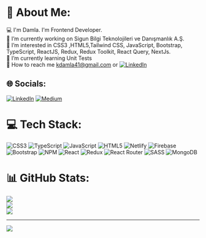 # 💫 About Me:
💻 I'm Damla. I'm Frontend Developer. <br>🏢 I’m currently working on Sigun Bilgi Teknolojileri ve Danışmanlık A.Ş.<br> 👀 I’m interested in CSS3 ,HTML5,Tailwind CSS, JavaScript, Bootstrap, TypeScript, ReactJS, Redux, Redux Toolkit, React Query, NextJs.<br>🌱 I’m currently learning Unit Tests<br> 📩  How to reach me  kdamla41@gmail.com or [![LinkedIn](https://img.shields.io/badge/LinkedIn-%230077B5.svg?logo=linkedin&logoColor=white)](https://linkedin.com/in/damla-kara-348081232) 


## 🌐 Socials:
[![LinkedIn](https://img.shields.io/badge/LinkedIn-%230077B5.svg?logo=linkedin&logoColor=white)](https://linkedin.com/in/damla-kara-348081232) [![Medium](https://img.shields.io/badge/Medium-12100E?logo=medium&logoColor=white)](https://medium.com/@@kdamla41) 

# 💻 Tech Stack:
![CSS3](https://img.shields.io/badge/css3-%231572B6.svg?style=for-the-badge&logo=css3&logoColor=white) ![TypeScript](https://img.shields.io/badge/typescript-%23007ACC.svg?style=for-the-badge&logo=typescript&logoColor=white) ![JavaScript](https://img.shields.io/badge/javascript-%23323330.svg?style=for-the-badge&logo=javascript&logoColor=%23F7DF1E) ![HTML5](https://img.shields.io/badge/html5-%23E34F26.svg?style=for-the-badge&logo=html5&logoColor=white) ![Netlify](https://img.shields.io/badge/netlify-%23000000.svg?style=for-the-badge&logo=netlify&logoColor=#00C7B7) ![Firebase](https://img.shields.io/badge/firebase-%23039BE5.svg?style=for-the-badge&logo=firebase) ![Bootstrap](https://img.shields.io/badge/bootstrap-%23563D7C.svg?style=for-the-badge&logo=bootstrap&logoColor=white) ![NPM](https://img.shields.io/badge/NPM-%23000000.svg?style=for-the-badge&logo=npm&logoColor=white) ![React](https://img.shields.io/badge/react-%2320232a.svg?style=for-the-badge&logo=react&logoColor=%2361DAFB) ![Redux](https://img.shields.io/badge/redux-%23593d88.svg?style=for-the-badge&logo=redux&logoColor=white) ![React Router](https://img.shields.io/badge/React_Router-CA4245?style=for-the-badge&logo=react-router&logoColor=white) ![SASS](https://img.shields.io/badge/SASS-hotpink.svg?style=for-the-badge&logo=SASS&logoColor=white) ![MongoDB](https://img.shields.io/badge/MongoDB-%234ea94b.svg?style=for-the-badge&logo=mongodb&logoColor=white)
# 📊 GitHub Stats:
![](https://github-readme-stats.vercel.app/api?username=damlakara5&theme=dark&hide_border=false&include_all_commits=false&count_private=false)<br/>
![](https://github-readme-streak-stats.herokuapp.com/?user=damlakara5&theme=dark&hide_border=false)<br/>
![](https://github-readme-stats.vercel.app/api/top-langs/?username=damlakara5&theme=dark&hide_border=false&include_all_commits=false&count_private=false&layout=compact)

---
[![](https://visitcount.itsvg.in/api?id=damlakara5&icon=0&color=0)](https://visitcount.itsvg.in)

<!-- Proudly created with GPRM ( https://gprm.itsvg.in ) -->
